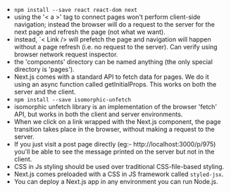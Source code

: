 - `npm install --save react react-dom next`
- using the '< a >' tag to connect pages won't perform client-side navigation; instead the browser will do a request to the server for the next page and refresh the page (not what we want).
- instead, `< Link /> will prefetch the page and navigation will happen without a page refresh (i.e. no request to the server). Can verify using browser network request inspector.
- the 'components' directory can be named anything (the only special directory is 'pages').
- Next.js comes with a standard API to fetch data for pages. We do it using an async function called getInitialProps. This works on both the server and the client.
- `npm install --save isomorphic-unfetch`
- isomorphic unfetch library is an implementation of the browser 'fetch' API, but works in both the client and server environments.
- When we click on a link wrapped with the Next.js <Link> component, the page transition takes place in the browser, without making a request to the server.
- If you just visit a post page directly (eg:- http://localhost:3000/p/975) you'll be able to see the message printed on the server but not in the client.
- CSS in Js styling should be used over traditional CSS-file-based styling.
- Next.js comes preloaded with a CSS in JS framework called `styled-jsx`.
- You can deploy a Next.js app in any environment you can run Node.js.
